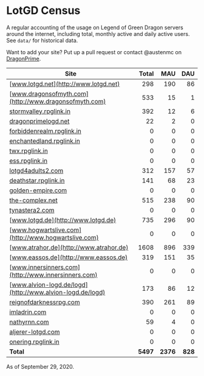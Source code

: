 # LotGD Census
A regular accounting of the usage on Legend of Green Dragon servers around the internet, including total, monthly active and daily active users. See `data/` for historical data.

Want to add your site? Put up a pull request or contact @austenmc on [DragonPrime](http://dragonprime.net).


Site | Total | MAU | DAU
--- | ---:| ---:| ---:
[www.lotgd.net](http://www.lotgd.net)|298|190|86
[www.dragonsofmyth.com](http://www.dragonsofmyth.com)|533|15|1
[stormvalley.rpglink.in](http://stormvalley.rpglink.in)|392|12|6
[dragonprimelogd.net](http://dragonprimelogd.net)|22|2|0
[forbiddenrealm.rpglink.in](http://forbiddenrealm.rpglink.in)|0|0|0
[enchantedland.rpglink.in](http://enchantedland.rpglink.in)|0|0|0
[twx.rpglink.in](http://twx.rpglink.in)|0|0|0
[ess.rpglink.in](http://ess.rpglink.in)|0|0|0
[lotgd4adults2.com](http://lotgd4adults2.com)|312|157|57
[deathstar.rpglink.in](http://deathstar.rpglink.in)|141|68|23
[golden-empire.com](http://golden-empire.com)|0|0|0
[the-complex.net](http://the-complex.net)|515|238|90
[tynastera2.com](http://tynastera2.com)|0|0|0
[www.lotgd.de](http://www.lotgd.de)|735|296|90
[www.hogwartslive.com](http://www.hogwartslive.com)|0|0|0
[www.atrahor.de](http://www.atrahor.de)|1608|896|339
[www.eassos.de](http://www.eassos.de)|319|151|35
[www.innersinners.com](http://www.innersinners.com)|0|0|0
[www.alvion-logd.de/logd](http://www.alvion-logd.de/logd)|173|86|12
[reignofdarknessrpg.com](http://reignofdarknessrpg.com)|390|261|89
[imladrin.com](http://imladrin.com)|0|0|0
[nathyrnn.com](http://nathyrnn.com)|59|4|0
[aljerer-lotgd.com](http://aljerer-lotgd.com)|0|0|0
[onering.rpglink.in](http://onering.rpglink.in)|0|0|0
**Total**|**5497**|**2376**|**828**

As of September 29, 2020.
